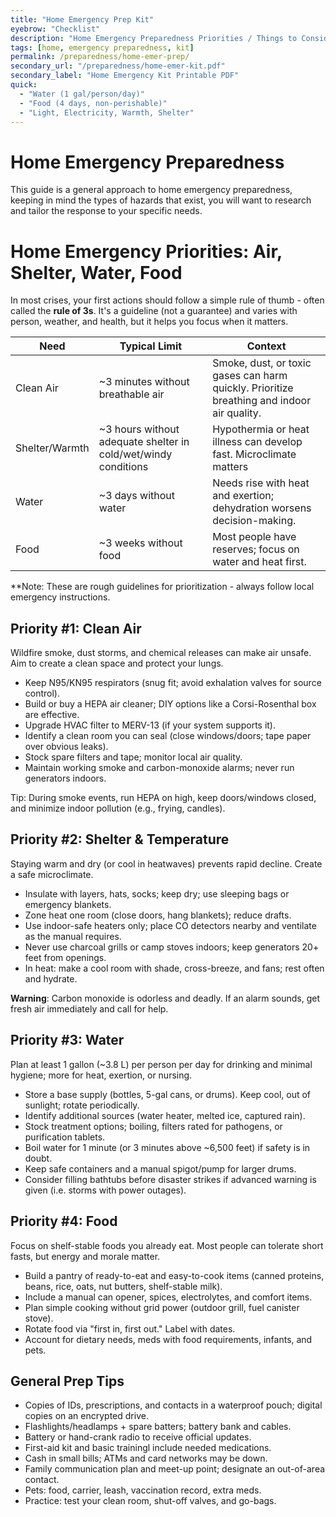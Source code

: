 ```yaml
---
title: "Home Emergency Prep Kit"
eyebrow: "Checklist"
description: "Home Emergency Preparedness Priorities / Things to Consider."
tags: [home, emergency preparedness, kit]
permalink: /preparedness/home-emer-prep/
secondary_url: "/preparedness/home-emer-kit.pdf"
secondary_label: "Home Emergency Kit Printable PDF"
quick:
  - "Water (1 gal/person/day)"
  - "Food (4 days, non-perishable)"
  - "Light, Electricity, Warmth, Shelter"
---
```

# Home Emergency Preparedness

This guide is a general approach to home emergency preparedness, keeping in mind the types of hazards that exist, you will want to research and tailor the response to your specific needs.

# Home Emergency Priorities: Air, Shelter, Water, Food

In most crises, your first actions should follow a simple rule of thumb - often called the **rule of 3s**. It's a guideline (not a guarantee) and varies with person, weather, and health, but it helps you focus when it matters.

| Need        |  Typical Limit                     |  Context                                                                                   |
|-------------|------------------------------------|--------------------------------------------------------------------------------------------|
| Clean Air   |  ~3 minutes without breathable air | Smoke, dust, or toxic gases can harm quickly. Prioritize breathing and indoor air quality. |
| Shelter/Warmth | ~3 hours without adequate shelter in cold/wet/windy conditions | Hypothermia or heat illness can develop fast. Microclimate matters |
| Water | ~3 days without water | Needs rise with heat and exertion; dehydration worsens decision-making. |
| Food | ~3 weeks without food | Most people have reserves; focus on water and heat first. |

**Note: These are rough guidelines for prioritization - always follow local emergency instructions.

## Priority #1: Clean Air

Wildfire smoke, dust storms, and chemical releases can make air unsafe. Aim to create a clean space and protect your lungs.

- Keep N95/KN95 respirators (snug fit; avoid exhalation valves for source control).
- Build or buy a HEPA air cleaner; DIY options like a Corsi-Rosenthal box are effective.
- Upgrade HVAC filter to MERV-13 (if your system supports it).
- Identify a clean room you can seal (close windows/doors; tape paper over obvious leaks).
- Stock spare filters and tape; monitor local air quality.
- Maintain working smoke and carbon-monoxide alarms; never run generators indoors.

Tip: During smoke events, run HEPA on high, keep doors/windows closed, and minimize indoor pollution (e.g., frying, candles).

## Priority #2: Shelter & Temperature

Staying warm and dry (or cool in heatwaves) prevents rapid decline. Create a safe microclimate.

- Insulate with layers, hats, socks; keep dry; use sleeping bags or emergency blankets.
- Zone heat one room (close doors, hang blankets); reduce drafts.
- Use indoor-safe heaters only; place CO detectors nearby and ventilate as the manual requires.
- Never use charcoal grills or camp stoves indoors; keep generators 20+ feet from openings.
- In heat: make a cool room with shade, cross-breeze, and fans; rest often and hydrate.

**Warning**: Carbon monoxide is odorless and deadly. If an alarm sounds, get fresh air immediately and call for help.

## Priority #3: Water

Plan at least 1 gallon (~3.8 L) per person per day for drinking and minimal hygiene; more for heat, exertion, or nursing.

- Store a base supply (bottles, 5-gal cans, or drums). Keep cool, out of sunlight; rotate periodically.
- Identify additional sources (water heater, melted ice, captured rain).
- Stock treatment options; boiling, filters rated for pathogens, or purification tablets.
- Boil water for 1 minute (or 3 minutes above ~6,500 feet) if safety is in doubt.
- Keep safe containers and a manual spigot/pump for larger drums.
- Consider filling bathtubs before disaster strikes if advanced warning is given (i.e. storms with power outages).

## Priority #4: Food

Focus on shelf-stable foods you already eat. Most people can tolerate short fasts, but energy and morale matter.

- Build a pantry of ready-to-eat and easy-to-cook items (canned proteins, beans, rice, oats, nut butters, shelf-stable milk).
- Include a manual can opener, spices, electrolytes, and comfort items.
- Plan simple cooking without grid power (outdoor grill, fuel canister stove).
- Rotate food via "first in, first out." Label with dates.
- Account for dietary needs, meds with food requirements, infants, and pets.

## General Prep Tips

- Copies of IDs, prescriptions, and contacts in a waterproof pouch; digital copies on an encrypted drive.
- Flashlights/headlamps + spare batters; battery bank and cables.
- Battery or hand-crank radio to receive official updates.
- First-aid kit and basic trainingl include needed medications.
- Cash in small bills; ATMs and card networks may be down.
- Family communication plan and meet-up point; designate an out-of-area contact.
- Pets: food, carrier, leash, vaccination record, extra meds.
- Practice: test your clean room, shut-off valves, and go-bags.